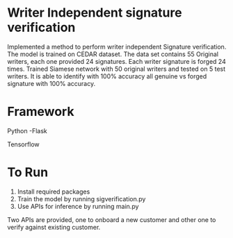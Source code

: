 # Writer Independent signature verification
Implemented a method to perform writer independent Signature verification. The model is trained on CEDAR dataset.
The data set contains 55 Original writers, each one provided 24 signatures. Each writer signature is forged 24 times.
Trained Siamese network with 50 original writers and tested on 5 test writers. It is able to identify with 100% accuracy all genuine vs forged signature with 100% accuracy.

# Framework
Python -Flask

Tensorflow


# To Run
1. Install required packages
2. Train the model by running sigverification.py
3. Use APIs for inference by running main.py

Two APIs are provided, one to onboard a new customer and other one to verify against existing customer.
